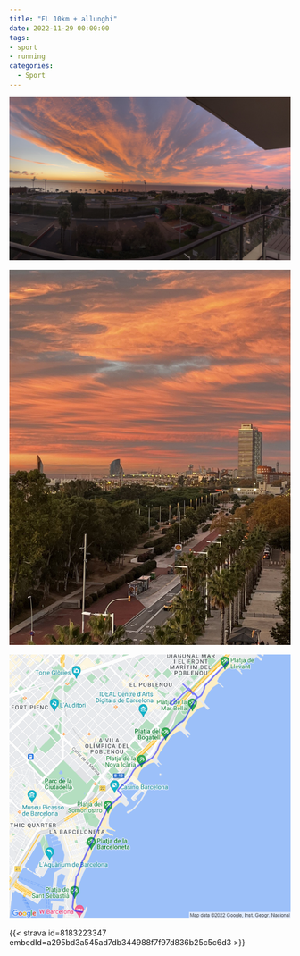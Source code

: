 ```yaml
---
title: "FL 10km + allunghi"
date: 2022-11-29 00:00:00
tags:
- sport
- running
categories:
  - Sport
---
```


![](images/IMG_2287.jpg)

![](images/IMG_2288-rotated.jpg)

![](images/20221129-activity-map.png)

{{< strava id=8183223347 embedId=a295bd3a545ad7db344988f7f97d836b25c5c6d3 >}}
